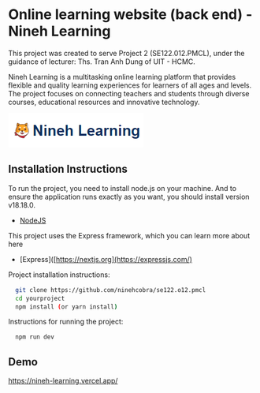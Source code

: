 
# Online learning website (back end) - Nineh Learning

This project was created to serve Project 2 (SE122.012.PMCL), under the guidance of lecturer: Ths. Tran Anh Dung of UIT - HCMC. 

Nineh Learning is a multitasking online learning platform that provides flexible and quality learning experiences for learners of all ages and levels. The project focuses on connecting teachers and students through diverse courses, educational resources and innovative technology.


![Logo](https://raw.githubusercontent.com/ninehcobra/free-host-image/main/learning%20nineh%20logo.png)


## Installation Instructions

To run the project, you need to install node.js on your machine. And to ensure the application runs exactly as you want, you should install version v18.18.0.

 - [NodeJS](https://nodejs.org/en/download)

This project uses the Express framework, which you can learn more about here

 - [Express]([https://nextjs.org](https://expressjs.com/)



Project installation instructions:
```bash
  git clone https://github.com/ninehcobra/se122.o12.pmcl
  cd yourproject
  npm install (or yarn install)
```

Instructions for running the project:

```bash
  npm run dev
```



## Demo

https://nineh-learning.vercel.app/

